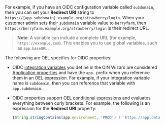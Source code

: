 For example, if you have an OIDC configuration variable called `subdomain`, then you can set your **Redirect URI** string to `https://{app.subdomain}.example.org/strawberry/login`. When your customer admin sets their `subdomain` variable value to `berryfarm`, then `https://berryfarm.example.org/strawberry/login` is their redirect URL.

> **Note**: A variable can include a complete URL (for example, `https://example.com`). This enables you to use global variables, such as `app.baseURL`.

The following are OEL specifics for OIDC properties:

* OIDC [integration variables](#integration-variables) you define in the OIN Wizard are considered [Application properties](/docs/reference/okta-expression-language/#application-properties) and have the `app.` prefix when you reference them in an OEL expression. For example, if your integration variable name is `subdomain`, then you can reference that variable with `app.subdomain`.

* OIDC properties support [OEL conditional expressions](/docs/reference/okta-expression-language/#conditional-expressions) and evaluates everything between curly brackets. For example, the following is an expression for the **Redirect URI** property:

    ```js
    {String.stringContains(app.environment, 'PROD') ? 'https://app.data.one/' : 'https://app-sandbox.data.one/'}
    ```